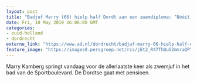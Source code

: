 ```yaml
---
layout: post
title: "Badjuf Marry (66) hielp half Dordt aan een zwemdiploma: ‘Nóóit met tegenzin naar het werk’"
date: Fri, 10 May 2019 16:06:00 GMT
categories: 
- zuid-holland 
- dordrecht 
externe_link: "https://www.ad.nl/dordrecht/badjuf-marry-66-hielp-half-dordt-aan-een-zwemdiploma-nooit-met-tegenzin-naar-het-werk~a397c55f/"
feature_image: "https://images0.persgroep.net/rcs/jEt2_R47ThQu52mmraQPYQ5L95Q/diocontent/147725863/_fitwidth/400/?appId=21791a8992982cd8da851550a453bd7f&quality=0.7"
---
```


Marry Kamberg springt vandaag voor de allerlaatste keer als zwemjuf in het bad van de Sportboulevard. De Dordtse gaat met pensioen.
